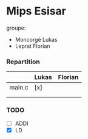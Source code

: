 # Mips Esisar
groupe:
- Moncorgé Lukas
- Leprat Florian

### Repartition
|        | Lukas | Florian |
|--------|-------|---------|
| main.c | [x]   |         |
|        |       |         |
|        |       |         |
### TODO
- [ ] ADDI
- [x] LD